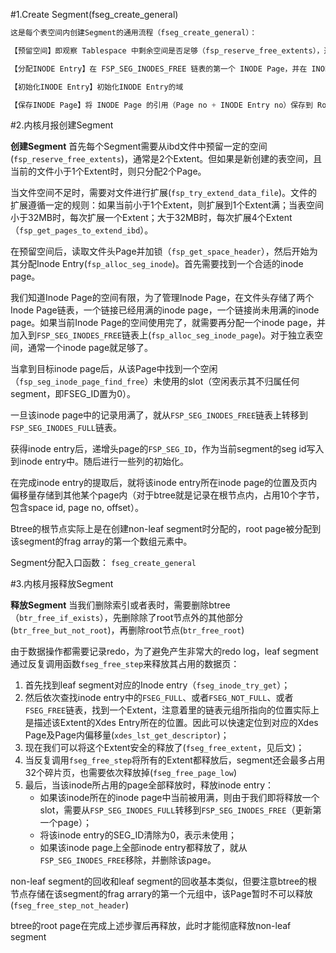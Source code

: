 #1.Create Segment(fseg_create_general)

```cpp
这是每个表空间内创建Segment的通用流程（fseg_create_general）：

【预留空间】即观察 Tablespace 中剩余空间是否足够（fsp_reserve_free_extents），通常是 2 Extent（如果*.ibd小于1个Extent，预留2 Page）

【分配INODE Entry】在 FSP_SEG_INODES_FREE 链表的第一个 INODE Page，并在 INODE Page 中寻找未使用的 INODE Entry（FSED_ID == 0）

【初始化INODE Entry】初始化INODE Entry的域

【保存INODE Page】将 INODE Page 的引用（Page no + INODE Entry no）保存到 Root Page 内（PAGE_BTR_SEG_LEAF / PAGE_BTR_SEG_TOP）
```

#2.内核月报创建Segment

**创建Segment** 首先每个Segment需要从ibd文件中预留一定的空间(`fsp_reserve_free_extents`)，通常是2个Extent。但如果是新创建的表空间，且当前的文件小于1个Extent时，则只分配2个Page。

当文件空间不足时，需要对文件进行扩展(`fsp_try_extend_data_file`)。文件的扩展遵循一定的规则：如果当前小于1个Extent，则扩展到1个Extent满；当表空间小于32MB时，每次扩展一个Extent；大于32MB时，每次扩展4个Extent（`fsp_get_pages_to_extend_ibd`）。

在预留空间后，读取文件头Page并加锁（`fsp_get_space_header`），然后开始为其分配Inode Entry(`fsp_alloc_seg_inode`)。首先需要找到一个合适的inode page。

我们知道Inode Page的空间有限，为了管理Inode Page，在文件头存储了两个Inode Page链表，一个链接已经用满的inode page，一个链接尚未用满的inode page。如果当前Inode Page的空间使用完了，就需要再分配一个inode page，并加入到`FSP_SEG_INODES_FREE`链表上(`fsp_alloc_seg_inode_page`)。对于独立表空间，通常一个inode page就足够了。

当拿到目标inode page后，从该Page中找到一个空闲（`fsp_seg_inode_page_find_free`）未使用的slot（空闲表示其不归属任何segment，即FSEG\_ID置为0）。

一旦该inode page中的记录用满了，就从`FSP_SEG_INODES_FREE`链表上转移到`FSP_SEG_INODES_FULL`链表。

获得inode entry后，递增头page的`FSP_SEG_ID`，作为当前segment的seg id写入到inode entry中。随后进行一些列的初始化。

在完成inode entry的提取后，就将该inode entry所在inode page的位置及页内偏移量存储到其他某个page内（对于btree就是记录在根节点内，占用10个字节，包含space id, page no, offset）。

Btree的根节点实际上是在创建non-leaf segment时分配的，root page被分配到该segment的frag array的第一个数组元素中。

Segment分配入口函数： `fseg_create_general`

#3.内核月报释放Segment

**释放Segment** 当我们删除索引或者表时，需要删除btree（`btr_free_if_exists`），先删除除了root节点外的其他部分(`btr_free_but_not_root`)，再删除root节点(`btr_free_root`)

由于数据操作都需要记录redo，为了避免产生非常大的redo log，leaf segment通过反复调用函数`fseg_free_step`来释放其占用的数据页：

1.  首先找到leaf segment对应的Inode entry（`fseg_inode_try_get`）；
2.  然后依次查找inode entry中的`FSEG_FULL`、或者`FSEG_NOT_FULL`、或者`FSEG_FREE`链表，找到一个Extent，注意着里的链表元组所指向的位置实际上是描述该Extent的Xdes Entry所在的位置。因此可以快速定位到对应的Xdes Page及Page内偏移量(`xdes_lst_get_descriptor`)；
3.  现在我们可以将这个Extent安全的释放了(`fseg_free_extent`，见后文)；
4.  当反复调用`fseg_free_step`将所有的Extent都释放后，segment还会最多占用32个碎片页，也需要依次释放掉(`fseg_free_page_low`)
5.  最后，当该inode所占用的page全部释放时，释放inode entry：
    *   如果该inode所在的inode page中当前被用满，则由于我们即将释放一个slot，需要从`FSP_SEG_INODES_FULL`转移到`FSP_SEG_INODES_FREE`（更新第一个page）；
    *   将该inode entry的SEG\_ID清除为0，表示未使用；
    *   如果该inode page上全部inode entry都释放了，就从`FSP_SEG_INODES_FREE`移除，并删除该page。

non-leaf segment的回收和leaf segment的回收基本类似，但要注意btree的根节点存储在该segment的frag arrary的第一个元组中，该Page暂时不可以释放(`fseg_free_step_not_header`)

btree的root page在完成上述步骤后再释放，此时才能彻底释放non-leaf segment


